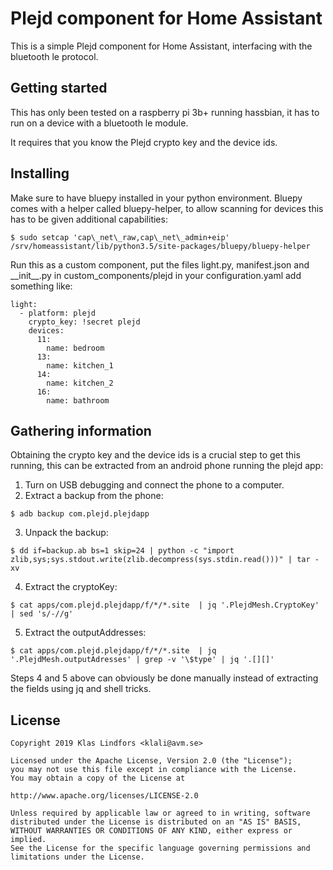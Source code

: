 # Plejd component for Home Assistant

This is a simple Plejd component for Home Assistant, interfacing with the
bluetooth le protocol.

## Getting started

This has only been tested on a raspberry pi 3b+ running hassbian, it has to
run on a device with a bluetooth le module.

It requires that you know the Plejd crypto key and the device ids.

## Installing

Make sure to have bluepy installed in your python environment. Bluepy comes
with a helper called bluepy-helper, to allow scanning for devices this has
to be given additional capabilities:
```
$ sudo setcap 'cap\_net\_raw,cap\_net\_admin+eip' /srv/homeassistant/lib/python3.5/site-packages/bluepy/bluepy-helper
```

Run this as a custom component, put the files light.py, manifest.json and
\_\_init\_\_.py in custom\_components/plejd in your configuration.yaml add
something like:

```
light:
  - platform: plejd
    crypto_key: !secret plejd
    devices:
      11:
        name: bedroom
      13:
        name: kitchen_1
      14:
        name: kitchen_2
      16:
        name: bathroom
```

## Gathering information

Obtaining the crypto key and the device ids is a crucial step to get this
running, this can be extracted from an android phone running the plejd app:

1. Turn on USB debugging and connect the phone to a computer.
2. Extract a backup from the phone:
```
$ adb backup com.plejd.plejdapp
```
3. Unpack the backup:
```
$ dd if=backup.ab bs=1 skip=24 | python -c "import zlib,sys;sys.stdout.write(zlib.decompress(sys.stdin.read()))" | tar -xv
```
4. Extract the cryptoKey:
```
$ cat apps/com.plejd.plejdapp/f/*/*.site  | jq '.PlejdMesh.CryptoKey' | sed 's/-//g'
```
5. Extract the outputAddresses:
```
$ cat apps/com.plejd.plejdapp/f/*/*.site  | jq '.PlejdMesh.outputAdresses' | grep -v '\$type' | jq '.[][]'
```

Steps 4 and 5 above can obviously be done manually instead of extracting the
fields using jq and shell tricks.

## License

```
Copyright 2019 Klas Lindfors <klali@avm.se>

Licensed under the Apache License, Version 2.0 (the "License");
you may not use this file except in compliance with the License.
You may obtain a copy of the License at

http://www.apache.org/licenses/LICENSE-2.0

Unless required by applicable law or agreed to in writing, software
distributed under the License is distributed on an "AS IS" BASIS,
WITHOUT WARRANTIES OR CONDITIONS OF ANY KIND, either express or implied.
See the License for the specific language governing permissions and
limitations under the License.
```
